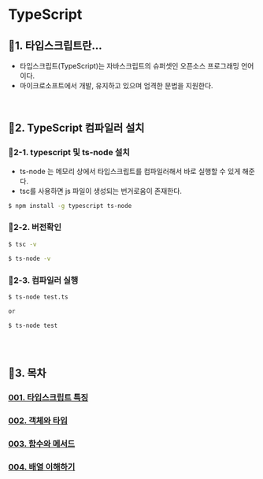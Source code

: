 # TypeScript



## :pencil:1. 타입스크립트란...

* 타입스크립트(TypeScript)는 자바스크립트의 슈퍼셋인 오픈소스 프로그래밍 언어이다.
*  마이크로소프트에서 개발, 유지하고 있으며 엄격한 문법을 지원한다. 

<br>

## :pencil:2. TypeScript 컴파일러 설치 

### :speech_balloon:2-1.  typescript 및 ts-node 설치

- ts-node 는 메모리 상에서 타입스크립트를 컴파일러해서 바로 실행할 수 있게 해준다.
- tsc를 사용하면 js 파일이 생성되는 번거로움이 존재한다.

```bash
$ npm install -g typescript ts-node
```

### :speech_balloon:2-2. 버전확인

```bash
$ tsc -v

$ ts-node -v
```

### :speech_balloon:2-3. 컴파일러 실행

```bash
$ ts-node test.ts 

or 

$ ts-node test
```

### <br>

## :pencil:3. 목차

### [001. 타입스크립트 특징]()

### [002. 객체와 타입]()

### [003. 함수와 메서드]()

### [004. 배열 이해하기]()